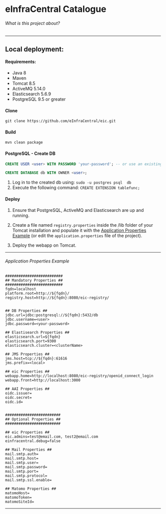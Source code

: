 # eInfraCentral Catalogue #
###### What is this project about?

- - -

## Local deployment:

#### Requirements:

* Java 8
* Maven
* Tomcat 8.5
* ActiveMQ 5.14.0
* Elasticsearch 5.6.9
* PostgreSQL 9.5 or greater

#### Clone
`git clone https://github.com/eInfraCentral/eic.git`

#### Build
`mvn clean package`

#### PostgreSQL - Create DB
```sql
CREATE USER <user> WITH PASSWORD 'your-password'; -- or use an existing user

CREATE DATABASE db WITH OWNER <user>;
```
1. Log in to the created db using: `sudo -u postgres psql  db`
2. Execute the following command: `CREATE EXTENSION tablefunc;`

#### Deploy
1. Ensure that PostgreSQL, ActiveMQ and Elasticsearch are up and running.

2. Create a file named `registry.properties` inside the /lib folder of your Tomcat installation and populate it with the [Application Properties Example](#Application-Properties-Example) (or edit the `application.properties` file of the project).

3. Deploy the webapp on Tomcat.

- - -


###### Application Properties Example
```properties
##########################
## Mandatory Properties ##
##########################
fqdn=localhost
platform.root=http://${fqdn}/
registry.host=http://${fqdn}:8080/eic-registry/


## DB Properties ##
jdbc.url=jdbc:postgresql://${fqdn}:5432/db
jdbc.username=<user>
jdbc.password=<your-password>

## Elastisearch Properties ##
elasticsearch.url=${fqdn}
elasticsearch.port=9300
elasticsearch.cluster=<clusterName>

## JMS Properties ##
jms.host=tcp://${fqdn}:61616
jms.prefix=<local>

## eic Properties ##
webapp.home=http://localhost:8080/eic-registry/openid_connect_login
webapp.front=http://localhost:3000

## AAI Properties ##
oidc.issuer=
oidc.secret=
oidc.id=


#########################
## Optional Properties ##
#########################

## eic Properties ##
eic.admins=test@email.com, test2@email.com
einfracentral.debug=false

## Mail Properties ##
mail.smtp.auth=
mail.smtp.host=
mail.smtp.user=
mail.smtp.password=
mail.smtp.port=
mail.smtp.protocol=
mail.smtp.ssl.enable=

## Matomo Properties ##
matomoHost=
matomoToken=
matomoSiteId=
```

- - -